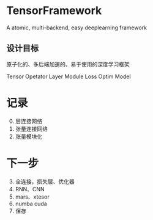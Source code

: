 # TensorFramework
A atomic, multi-backend, easy deeplearning framework

## 设计目标
原子化的、多后端加速的、易于使用的深度学习框架

Tensor
Opetator
Layer
Module
Loss
Optim
Model

# 记录
0. 层连接网络
1. 张量连接网络
2. 张量模块化

# 下一步
3. 全连接，损失层、优化器
4. RNN、CNN
5. mars、xtesor
6. numba cuda
7. 保存